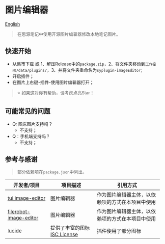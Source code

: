 # 图片编辑器

[English](./README.md)

> 在思源笔记中使用开源图片编辑器修改本地笔记图片。

## 快速开始

- 从集市下载 或 1、解压Release中的`package.zip`，2、将文件夹移动到`工作空间/data/plugins/`，3、并将文件夹重命名为`syplugin-imageEditor`;
- 开启插件；
- 在图片上右键-插件-使用图片编辑器打开；

> ⭐ 如果这对你有帮助，请考虑点亮Star！

## 可能常见的问题

- Q: 图床图片支持吗？
  - 不支持；
- Q：手机端支持吗？
  - 不支持；

## 参考与感谢

> 部分依赖项在`package.json`中列出。

| 开发者/项目                                                         | 项目描述           | 引用方式         |
|---------------------------------------------------------------------|----------------|--------------|
| [tui.image-editor](https://github.com/nhn/tui.image-editor/) | 图片编辑器 | 作为图片编辑器主体，以依赖项的方式在本项目中使用 |
| [filerobot-image-editor](https://github.com/scaleflex/filerobot-image-editor) | 图片编辑器 | 作为图片编辑器主体，以依赖项的方式在本项目中使用 |
| [lucide](https://lucide.dev/) | 提供了丰富的图标 [ISC License](https://lucide.dev/license) | 插件使用了部分图标 |
